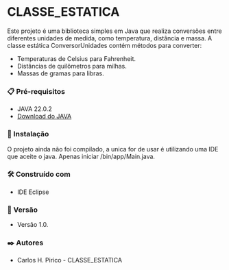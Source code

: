 # CLASSE_ESTATICA
Este projeto é uma biblioteca simples em Java que realiza conversões entre diferentes unidades de medida, como temperatura, distância e massa. A classe estática ConversorUnidades contém métodos para converter:

- Temperaturas de Celsius para Fahrenheit.
- Distâncias de quilômetros para milhas.
- Massas de gramas para libras.

### 📋 Pré-requisitos
- JAVA 22.0.2
- [Download do JAVA](https://www.oracle.com/java/technologies/javase/22-0-2-relnotes.html)

### 🔧 Instalação
O projeto ainda não foi compilado, a unica for de usar é utilizando uma IDE que aceite o java.
Apenas iniciar /bin/app/Main.java.

### 🛠️ Construído com
- IDE Eclipse

### 📌 Versão
- Versão 1.0.

### ✒️ Autores
- Carlos H. Pirico - CLASSE_ESTATICA